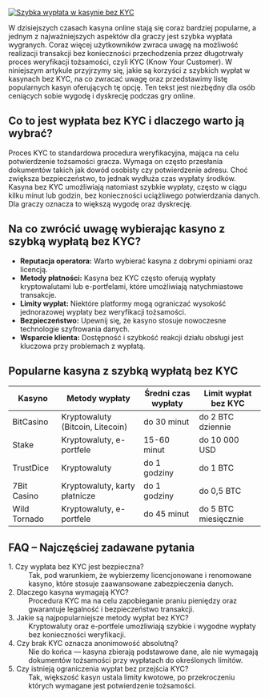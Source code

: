 [![Szybka wypłata w kasynie bez KYC](https://123-caf.pages.dev/gitsignup.png)](https://vrmoo.ru/Bt82HjjY)

<p>W dzisiejszych czasach kasyna online stają się coraz bardziej popularne, a jednym z najważniejszych aspektów dla graczy jest szybka wypłata wygranych. Coraz więcej użytkowników zwraca uwagę na możliwość realizacji transakcji bez konieczności przechodzenia przez długotrwały proces weryfikacji tożsamości, czyli KYC (Know Your Customer). W niniejszym artykule przyjrzymy się, jakie są korzyści z szybkich wypłat w kasynach bez KYC, na co zwracać uwagę oraz przedstawimy listę popularnych kasyn oferujących tę opcję. Ten tekst jest niezbędny dla osób ceniących sobie wygodę i dyskrecję podczas gry online.</p>  <h2>Co to jest wypłata bez KYC i dlaczego warto ją wybrać?</h2> <p>Proces KYC to standardowa procedura weryfikacyjna, mająca na celu potwierdzenie tożsamości gracza. Wymaga on często przesłania dokumentów takich jak dowód osobisty czy potwierdzenie adresu. Choć zwiększa bezpieczeństwo, to jednak wydłuża czas wypłaty środków. Kasyna bez KYC umożliwiają natomiast szybkie wypłaty, często w ciągu kilku minut lub godzin, bez konieczności uciążliwego potwierdzania danych. Dla graczy oznacza to większą wygodę oraz dyskrecję.</p>  <h2>Na co zwrócić uwagę wybierając kasyno z szybką wypłatą bez KYC?</h2> <ul> <li><strong>Reputacja operatora:</strong> Warto wybierać kasyna z dobrymi opiniami oraz licencją.</li> <li><strong>Metody płatności:</strong> Kasyna bez KYC często oferują wypłaty kryptowalutami lub e-portfelami, które umożliwiają natychmiastowe transakcje.</li> <li><strong>Limity wypłat:</strong> Niektóre platformy mogą ograniczać wysokość jednorazowej wypłaty bez weryfikacji tożsamości.</li> <li><strong>Bezpieczeństwo:</strong> Upewnij się, że kasyno stosuje nowoczesne technologie szyfrowania danych.</li> <li><strong>Wsparcie klienta:</strong> Dostępność i szybkość reakcji działu obsługi jest kluczowa przy problemach z wypłatą.</li> </ul>  <h2>Popularne kasyna z szybką wypłatą bez KYC</h2> <table> <thead> <tr> <th>Kasyno</th> <th>Metody wypłaty</th> <th>Średni czas wypłaty</th> <th>Limit wypłat bez KYC</th> </tr> </thead> <tbody> <tr> <td>BitCasino</td> <td>Kryptowaluty (Bitcoin, Litecoin)</td> <td>do 30 minut</td> <td>do 2 BTC dziennie</td> </tr> <tr> <td>Stake</td> <td>Kryptowaluty, e-portfele</td> <td>15-60 minut</td> <td>do 10 000 USD</td> </tr> <tr> <td>TrustDice</td> <td>Kryptowaluty</td> <td>do 1 godziny</td> <td>do 1 BTC</td> </tr> <tr> <td>7Bit Casino</td> <td>Kryptowaluty, karty płatnicze</td> <td>do 1 godziny</td> <td>do 0,5 BTC</td> </tr> <tr> <td>Wild Tornado</td> <td>Kryptowaluty, e-portfele</td> <td>do 45 minut</td> <td>do 5 BTC miesięcznie</td> </tr> </tbody> </table>  <h2>FAQ – Najczęściej zadawane pytania</h2> <dl> <dt>1. Czy wypłata bez KYC jest bezpieczna?</dt> <dd>Tak, pod warunkiem, że wybierzemy licencjonowane i renomowane kasyno, które stosuje zaawansowane zabezpieczenia danych.</dd>  <dt>2. Dlaczego kasyna wymagają KYC?</dt> <dd>Procedura KYC ma na celu zapobieganie praniu pieniędzy oraz gwarantuje legalność i bezpieczeństwo transakcji.</dd>  <dt>3. Jakie są najpopularniejsze metody wypłat bez KYC?</dt> <dd>Kryptowaluty oraz e-portfele umożliwiają szybkie i wygodne wypłaty bez konieczności weryfikacji.</dd>  <dt>4. Czy brak KYC oznacza anonimowość absolutną?</dt> <dd>Nie do końca — kasyna zbierają podstawowe dane, ale nie wymagają dokumentów tożsamości przy wypłatach do określonych limitów.</dd>  <dt>5. Czy istnieją ograniczenia wypłat bez przejścia KYC?</dt> <dd>Tak, większość kasyn ustala limity kwotowe, po przekroczeniu których wymagane jest potwierdzenie tożsamości.</dd> </dl>